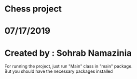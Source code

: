 # Chess project
# 07/17/2019
# Created by : Sohrab Namazinia 

For running the project, just run "Main" class in "main" package. </br>
But you should have the necessary packages installed
